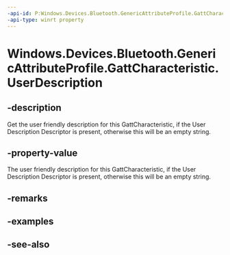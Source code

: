 ----api-id: P:Windows.Devices.Bluetooth.GenericAttributeProfile.GattCharacteristic.UserDescription
-api-type: winrt property
---<!-- Property syntaxpublic string UserDescription { get; }--># Windows.Devices.Bluetooth.GenericAttributeProfile.GattCharacteristic.UserDescription## -descriptionGet the user friendly description for this GattCharacteristic, if the User Description Descriptor is present, otherwise this will be an empty string.## -property-valueThe user friendly description for this GattCharacteristic, if the User Description Descriptor is present, otherwise this will be an empty string.## -remarks## -examples## -see-also